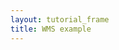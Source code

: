 ```yaml
---
layout: tutorial_frame
title: WMS example
---
```

<script type="module">
	import {Map, CRS, TileLayer, Control} from 'leaflet';

	const map = new Map('map', {
		center: [-17, -67],
		zoom: 3
	});

	const basemaps = {
		Topography: new TileLayer.WMS('http://ows.mundialis.de/services/service?', {
			layers: 'TOPO-WMS'
		}),

		Places: new TileLayer.WMS('http://ows.mundialis.de/services/service?', {
			layers: 'OSM-Overlay-WMS'
		}),

		'Topography, then places': new TileLayer.WMS('http://ows.mundialis.de/services/service?', {
			layers: 'TOPO-WMS,OSM-Overlay-WMS'
		}),

		'Places, then topography': new TileLayer.WMS('http://ows.mundialis.de/services/service?', {
			layers: 'OSM-Overlay-WMS,TOPO-WMS'
		})
	};

	const layerControl = new Control.Layers(basemaps, {}, {collapsed: false}).addTo(map);

	basemaps.Topography.addTo(map);

</script>
